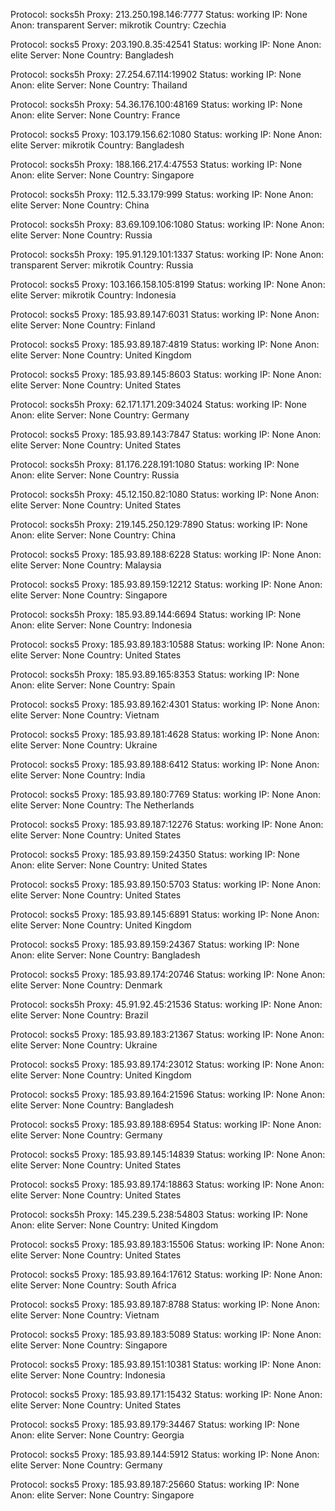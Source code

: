 Protocol: socks5h
Proxy: 213.250.198.146:7777
Status: working
IP: None
Anon: transparent
Server: mikrotik
Country: Czechia

Protocol: socks5
Proxy: 203.190.8.35:42541
Status: working
IP: None
Anon: elite
Server: None
Country: Bangladesh

Protocol: socks5h
Proxy: 27.254.67.114:19902
Status: working
IP: None
Anon: elite
Server: None
Country: Thailand

Protocol: socks5h
Proxy: 54.36.176.100:48169
Status: working
IP: None
Anon: elite
Server: None
Country: France

Protocol: socks5
Proxy: 103.179.156.62:1080
Status: working
IP: None
Anon: elite
Server: mikrotik
Country: Bangladesh

Protocol: socks5h
Proxy: 188.166.217.4:47553
Status: working
IP: None
Anon: elite
Server: None
Country: Singapore

Protocol: socks5h
Proxy: 112.5.33.179:999
Status: working
IP: None
Anon: elite
Server: None
Country: China

Protocol: socks5h
Proxy: 83.69.109.106:1080
Status: working
IP: None
Anon: elite
Server: None
Country: Russia

Protocol: socks5h
Proxy: 195.91.129.101:1337
Status: working
IP: None
Anon: transparent
Server: mikrotik
Country: Russia

Protocol: socks5
Proxy: 103.166.158.105:8199
Status: working
IP: None
Anon: elite
Server: mikrotik
Country: Indonesia

Protocol: socks5
Proxy: 185.93.89.147:6031
Status: working
IP: None
Anon: elite
Server: None
Country: Finland

Protocol: socks5
Proxy: 185.93.89.187:4819
Status: working
IP: None
Anon: elite
Server: None
Country: United Kingdom

Protocol: socks5
Proxy: 185.93.89.145:8603
Status: working
IP: None
Anon: elite
Server: None
Country: United States

Protocol: socks5h
Proxy: 62.171.171.209:34024
Status: working
IP: None
Anon: elite
Server: None
Country: Germany

Protocol: socks5
Proxy: 185.93.89.143:7847
Status: working
IP: None
Anon: elite
Server: None
Country: United States

Protocol: socks5h
Proxy: 81.176.228.191:1080
Status: working
IP: None
Anon: elite
Server: None
Country: Russia

Protocol: socks5h
Proxy: 45.12.150.82:1080
Status: working
IP: None
Anon: elite
Server: None
Country: United States

Protocol: socks5h
Proxy: 219.145.250.129:7890
Status: working
IP: None
Anon: elite
Server: None
Country: China

Protocol: socks5
Proxy: 185.93.89.188:6228
Status: working
IP: None
Anon: elite
Server: None
Country: Malaysia

Protocol: socks5
Proxy: 185.93.89.159:12212
Status: working
IP: None
Anon: elite
Server: None
Country: Singapore

Protocol: socks5h
Proxy: 185.93.89.144:6694
Status: working
IP: None
Anon: elite
Server: None
Country: Indonesia

Protocol: socks5
Proxy: 185.93.89.183:10588
Status: working
IP: None
Anon: elite
Server: None
Country: United States

Protocol: socks5h
Proxy: 185.93.89.165:8353
Status: working
IP: None
Anon: elite
Server: None
Country: Spain

Protocol: socks5
Proxy: 185.93.89.162:4301
Status: working
IP: None
Anon: elite
Server: None
Country: Vietnam

Protocol: socks5
Proxy: 185.93.89.181:4628
Status: working
IP: None
Anon: elite
Server: None
Country: Ukraine

Protocol: socks5
Proxy: 185.93.89.188:6412
Status: working
IP: None
Anon: elite
Server: None
Country: India

Protocol: socks5
Proxy: 185.93.89.180:7769
Status: working
IP: None
Anon: elite
Server: None
Country: The Netherlands

Protocol: socks5
Proxy: 185.93.89.187:12276
Status: working
IP: None
Anon: elite
Server: None
Country: United States

Protocol: socks5
Proxy: 185.93.89.159:24350
Status: working
IP: None
Anon: elite
Server: None
Country: United States

Protocol: socks5
Proxy: 185.93.89.150:5703
Status: working
IP: None
Anon: elite
Server: None
Country: United States

Protocol: socks5
Proxy: 185.93.89.145:6891
Status: working
IP: None
Anon: elite
Server: None
Country: United Kingdom

Protocol: socks5
Proxy: 185.93.89.159:24367
Status: working
IP: None
Anon: elite
Server: None
Country: Bangladesh

Protocol: socks5
Proxy: 185.93.89.174:20746
Status: working
IP: None
Anon: elite
Server: None
Country: Denmark

Protocol: socks5h
Proxy: 45.91.92.45:21536
Status: working
IP: None
Anon: elite
Server: None
Country: Brazil

Protocol: socks5
Proxy: 185.93.89.183:21367
Status: working
IP: None
Anon: elite
Server: None
Country: Ukraine

Protocol: socks5
Proxy: 185.93.89.174:23012
Status: working
IP: None
Anon: elite
Server: None
Country: United Kingdom

Protocol: socks5
Proxy: 185.93.89.164:21596
Status: working
IP: None
Anon: elite
Server: None
Country: Bangladesh

Protocol: socks5
Proxy: 185.93.89.188:6954
Status: working
IP: None
Anon: elite
Server: None
Country: Germany

Protocol: socks5
Proxy: 185.93.89.145:14839
Status: working
IP: None
Anon: elite
Server: None
Country: United States

Protocol: socks5
Proxy: 185.93.89.174:18863
Status: working
IP: None
Anon: elite
Server: None
Country: United States

Protocol: socks5h
Proxy: 145.239.5.238:54803
Status: working
IP: None
Anon: elite
Server: None
Country: United Kingdom

Protocol: socks5
Proxy: 185.93.89.183:15506
Status: working
IP: None
Anon: elite
Server: None
Country: United States

Protocol: socks5
Proxy: 185.93.89.164:17612
Status: working
IP: None
Anon: elite
Server: None
Country: South Africa

Protocol: socks5
Proxy: 185.93.89.187:8788
Status: working
IP: None
Anon: elite
Server: None
Country: Vietnam

Protocol: socks5
Proxy: 185.93.89.183:5089
Status: working
IP: None
Anon: elite
Server: None
Country: Singapore

Protocol: socks5
Proxy: 185.93.89.151:10381
Status: working
IP: None
Anon: elite
Server: None
Country: Indonesia

Protocol: socks5
Proxy: 185.93.89.171:15432
Status: working
IP: None
Anon: elite
Server: None
Country: United States

Protocol: socks5
Proxy: 185.93.89.179:34467
Status: working
IP: None
Anon: elite
Server: None
Country: Georgia

Protocol: socks5
Proxy: 185.93.89.144:5912
Status: working
IP: None
Anon: elite
Server: None
Country: Germany

Protocol: socks5
Proxy: 185.93.89.187:25660
Status: working
IP: None
Anon: elite
Server: None
Country: Singapore

